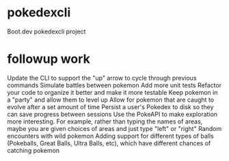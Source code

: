 # pokedexcli
Boot.dev pokedexcli project

# followup work

Update the CLI to support the "up" arrow to cycle through previous commands
Simulate battles between pokemon
Add more unit tests
Refactor your code to organize it better and make it more testable
Keep pokemon in a "party" and allow them to level up
Allow for pokemon that are caught to evolve after a set amount of time
Persist a user's Pokedex to disk so they can save progress between sessions
Use the PokeAPI to make exploration more interesting. For example, rather than typing the names of areas, maybe you are given choices of areas and just type "left" or "right"
Random encounters with wild pokemon
Adding support for different types of balls (Pokeballs, Great Balls, Ultra Balls, etc), which have different chances of catching pokemon
